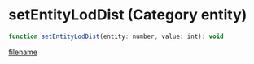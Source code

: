 # setEntityLodDist (Category entity)

```js
function setEntityLodDist(entity: number, value: int): void
```

[filename](setEntityLodDist_m.md ':include')